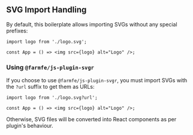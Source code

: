 ## SVG Import Handling

By default, this boilerplate allows importing SVGs without any special prefixes:

```tsx
import logo from './logo.svg';

const App = () => <img src={logo} alt="Logo" />;
```

### Using `@farmfe/js-plugin-svgr`

If you choose to use `@farmfe/js-plugin-svgr`, you must import SVGs with the `?url` suffix to get them as URLs:

```tsx
import logo from './logo.svg?url';

const App = () => <img src={logo} alt="Logo" />;
```

Otherwise, SVG files will be converted into React components as per plugin's behaviour.
